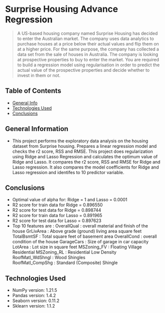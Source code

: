 # Surprise Housing Advance Regression
> A US-based housing company named Surprise Housing has decided to enter the Australian market. 
The company uses data analytics to purchase houses at a price below their actual values and flip them on at a higher price. 
For the same purpose, the company has collected a data set from the sale of houses in Australia.
The company is looking at prospective properties to buy to enter the market. 
You are required to build a regression model using regularisation in order to predict the actual value of the prospective properties and decide whether to invest in them or not.


## Table of Contents
* [General Info](#general-information)
* [Technologies Used](#technologies-used)
* [Conclusions](#conclusions)



## General Information
- This project performs the exploratory data analysis on the housing dataset from Surprise housing.
Prepares a linear regression model and checks the r2 score, RSS and RMSE.
This project does regularization using Ridge and Lasso Regression and calculates the optimum value of Ridge and Lasso.
It compares the r2 score, RSS and RMSE for Ridge and Lasso regression.
It also compares the model coefficients for Ridge and Lasso regression and identifes to 10 predictor variable.



## Conclusions
- Optimal value of alpha for: Ridge = 1 and Lasso = 0.0001
- R2 score for train data for Ridge = 0.896550
- R2 score for test data for Ridge = 0.898744
- R2 score for train data for Lasso = 0.891965
- R2 score for test data for Lasso = 0.897623
- Top 10 features are :
	OverallQual	  : overall material and finish of the house
	GrLivArea : Above grade (ground) living area square feet	
	TotalBsmtSF	  : Total square feet of basement area
	OverallCond : overall condition of the house
	GarageCars : Size of garage in car capacity
	LotArea : Lot size in square feet
	MSZoning_FV : Floating Village Residential
	MSZoning_RL : Residential Low Density	
	RoofMatl_WdShngl  : Wood Shingles	
	RoofMatl_CompShg : Standard (Composite) Shingle
  


## Technologies Used
- NumPy version: 1.21.5 
- Pandas version: 1.4.2 
- Seaborn version: 0.11.2 
- Sklearn version: 1.1.2






